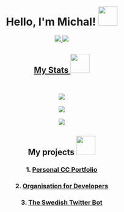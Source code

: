 <!-- Align in center using HTML tags (markdown support)-->

<h1 align="center"> Hello, I'm Michal! <img src="https://media.giphy.com/media/kH1DBkPNyZPOk0BxrM/giphy.gif" width="50"></h1>

<!-- BADGES AND SHIELDS-->
<!-- Credits: https://github.com/anuraghazra/github-readme-stats -->

<p align="center">
  <a href=[TWITTER]> 
    <img src="https://img.shields.io/twitter/follow/michalspano?style=social">
  </a>
  <a href="https://github.com/michalspano">
    <img src="https://img.shields.io/github/followers/michalspano?label=follow&style=social">
</p>

<h2 align="center"> My Stats <img src="https://media.giphy.com/media/gJnjM552Kz2uUQvJEf/giphy.gif" width="50"></h2><br>

<!-- STATS SHIELDS -->
<p align="center">
  <a href="https://github.com/anuraghazra/github-readme-stats">
    <img src="https://github-readme-stats.vercel.app/api?username=michalspano&theme=tokyonight">
  </a>
  <br><br>
  <a href="https://github.com/anuraghazra/github-readme-stats">
    <img src="https://github-readme-stats.vercel.app/api/top-langs/?username=michalspano&layout=compact&langs_count=10&card_width=450&hide_title=true&hide=swift">
  </a>
  <br><br>
  <a href="https://github.com/anuraghazra/github-readme-stats">
    <img src="https://github-readme-stats.vercel.app/api/wakatime?username=michalspano&hide_title=true&langs_count=10&layout=compact">
  </a>
</p>

<h2 align="center"> My projects <img src="https://media.giphy.com/media/iIGT8Y1rOYhBpdHh1C/giphy.gif" width="50"></h2>

<!-- Projects section -->
<h3 align="center">1. <a href="https://michalspano.myportfolio.com">Personal CC Portfolio</a></h3>
<h3 align="center">2. <a href="https://github.com/Youth-Dev-Foundation">Organisation for Developers</a></h3>
<h3 align="center">3. <a href="https://michalspano.github.io/The-Swedish-Bot"> The Swedish Twitter Bot </a></h3>

